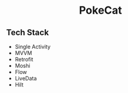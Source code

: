 <div align="center">
  <h1>PokeCat</h1>
</div>

## Tech Stack
- Single Activity
- MVVM
- Retrofit
- Moshi
- Flow
- LiveData
- Hilt
